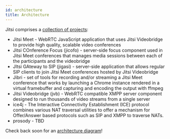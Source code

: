 ```yaml
---
id: architecture
title: Architecture
---
```


Jitsi comprises a [collection of projects](https://jitsi.org/projects/):

* Jitsi Meet - WebRTC JavaScript application that uses Jitsi Videobridge to provide high quality, scalable video conferences
* Jitsi COnference Focus (jicofo) - server-side focus component used in Jitsi Meet conferences that manages media sessions between each of the participants and the videobridge
* JItsi GAteway to SIP (jigasi) - server-side application that allows regular SIP clients to join Jitsi Meet conferences hosted by Jitsi Videobridge
* Jibri - set of tools for recording and/or streaming a Jitsi Meet conference that works by launching a Chrome instance rendered in a virtual framebuffer and capturing and encoding the output with ffmpeg
* Jitsi Videobridge (jvb) - WebRTC compatible XMPP server component designed to run thousands of video streams from a single server
* ice4j - The Interactive Connectivity Establishment (ICE) protocol combines various NAT traversal utilities to offer a mechanism for Offer/Answer based protocols such as SIP and XMPP to traverse NATs.
* prosody - TBD

Check back soon for an [architecture diagram](/handbook/docs/devops-guide/devops-guide-manual#network-description)!
